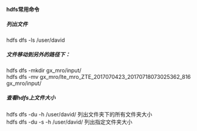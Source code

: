 #### hdfs常用命令

##### 列出文件
hdfs dfs -ls /user/david


##### 文件移动到另外的路径下：
hdfs dfs -mkdir gx_mro/input/   <br>
hdfs dfs -mv gx_mro/lte_mro_ZTE_2017070423_20170718073025362_816 gx_mro/input/<br>

##### 查看hdfs上文件大小
hdfs dfs -du -h /user/david/  列出文件夹下的所有文件夹大小<br>
hdfs dfs -du -s -h /user/david/  列出指定文件夹大小

